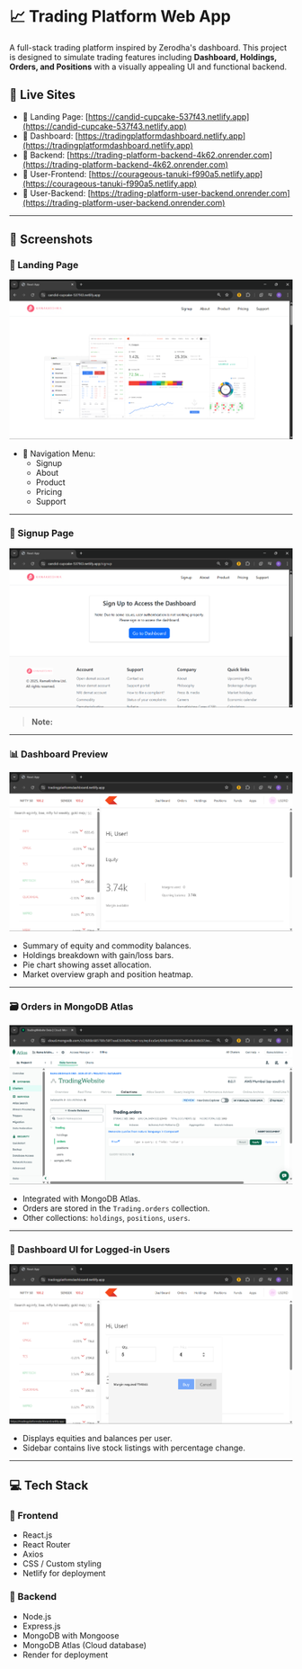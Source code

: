 # 📈 Trading Platform Web App

A full-stack trading platform inspired by Zerodha's dashboard. This project is designed to simulate trading features including **Dashboard, Holdings, Orders, and Positions** with a visually appealing UI and functional backend.

## 🔗 Live Sites

- 🔹 Landing Page: [https://candid-cupcake-537f43.netlify.app](https://candid-cupcake-537f43.netlify.app)
- 🔹 Dashboard: [https://tradingplatformdashboard.netlify.app](https://tradingplatformdashboard.netlify.app)
- 🔹 Backend: [https://trading-platform-backend-4k62.onrender.com](https://trading-platform-backend-4k62.onrender.com)
- 🔹 User-Frontend: [https://courageous-tanuki-f990a5.netlify.app](https://courageous-tanuki-f990a5.netlify.app) 
- 🔹 User-Backend: [https://trading-platform-user-backend.onrender.com](https://trading-platform-user-backend.onrender.com)
  
---

## 📸 Screenshots

### 🔐 Landing Page
![Landing Page](https://github.com/mkirsh123/Trading_Platform/blob/9f779d0a4360e8d290449fe82f6948852c7d2663/img/Frontend.png)
- 🧭 Navigation Menu:
  - Signup
  - About
  - Product
  - Pricing
  - Support
    
---

### 🔐 Signup Page
![Landing Page](https://github.com/mkirsh123/Trading_Platform/blob/252fda23af4fc8fb10afe53d21ccabbeb1ad0544/img/Frontend_signin.png)

> **Note:** 

---

### 📊 Dashboard Preview
![Dashboard Preview](https://github.com/mkirsh123/Trading_Platform/blob/252fda23af4fc8fb10afe53d21ccabbeb1ad0544/img/dashboard.png)

- Summary of equity and commodity balances.
- Holdings breakdown with gain/loss bars.
- Pie chart showing asset allocation.
- Market overview graph and position heatmap.

---

### 🗃️ Orders in MongoDB Atlas
![MongoDB](https://github.com/mkirsh123/Trading_Platform/blob/252fda23af4fc8fb10afe53d21ccabbeb1ad0544/img/MonogoDB.png)

- Integrated with MongoDB Atlas.
- Orders are stored in the `Trading.orders` collection.
- Other collections: `holdings`, `positions`, `users`.

---

### 👤 Dashboard UI for Logged-in Users
![Buy Stock UI](https://github.com/mkirsh123/Trading_Platform/blob/252fda23af4fc8fb10afe53d21ccabbeb1ad0544/img/buy_stock.png)

- Displays equities and balances per user.
- Sidebar contains live stock listings with percentage change.

---

## 💻 Tech Stack

### 🧩 Frontend
- React.js
- React Router
- Axios
- CSS / Custom styling
- Netlify for deployment

### 🧠 Backend
- Node.js
- Express.js
- MongoDB with Mongoose
- MongoDB Atlas (Cloud database)
- Render for deployment


